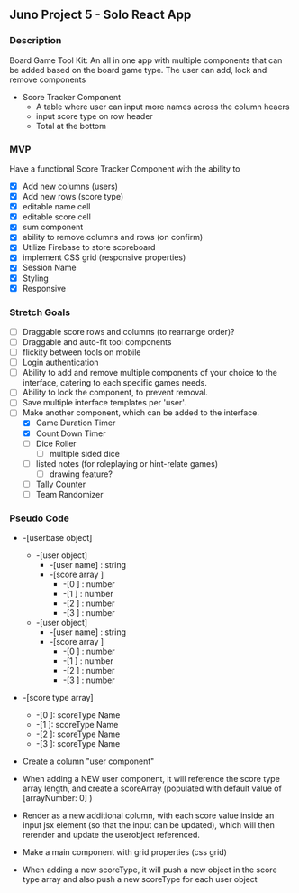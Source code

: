## Juno Project 5 - Solo React App

### Description
Board Game Tool Kit: 
An all in one app with multiple components that can be added based on the board game type.
The user can add, lock and remove components
- Score Tracker Component
    - A table where user can input more names across the column heaers
    - input score type on row header
    - Total at the bottom

### MVP
Have a functional Score Tracker Component with the ability to
- [x] Add new columns (users)
- [x] Add new rows (score type)
- [x] editable name cell
- [x] editable score cell
- [x] sum component
- [x] ability to remove columns and rows (on confirm)
- [x] Utilize Firebase to store scoreboard
- [x] implement CSS grid (responsive properties)
- [x] Session Name
- [x] Styling
- [x] Responsive

### Stretch Goals
- [ ] Draggable score rows and columns (to rearrange order)?
- [ ] Draggable and auto-fit tool components
- [ ] flickity between tools on mobile
- [ ] Login authentication
- [ ] Ability to add and remove multiple components of your choice to the interface, catering to each specific games needs.
- [ ] Ability to lock the component, to prevent removal.
- [ ] Save multiple interface templates per 'user'.
- [ ] Make another component, which can be added to the interface. 
    - [x] Game Duration Timer
    - [x] Count Down Timer
    - [ ] Dice Roller
        - [ ] multiple sided dice
    - [ ] listed notes (for roleplaying or hint-relate games)
        - [ ] drawing feature?
    - [ ] Tally Counter
    - [ ] Team Randomizer

### Pseudo Code
- -[userbase object]
    - -[user object]
        - -[user name] : string
        - -[score array ]
            - -[0 ] : number
            - -[1 ] : number
            - -[2 ] : number
            - -[3 ] : number
    - -[user object]
        - -[user name] : string
        - -[score array ]
            - -[0 ] : number
            - -[1 ] : number
            - -[2 ] : number
            - -[3 ] : number


- -[score type array]
    - -[0 ]: scoreType Name
    - -[1 ]: scoreType Name
    - -[2 ]: scoreType Name
    - -[3 ]: scoreType Name


- Create a column "user component"
- When adding a NEW user component, it will reference the score type array length, and create a scoreArray (populated with default value of [arrayNumber: 0] )
- Render as a new additional column, with each score value inside an input jsx element (so that the input can be updated), which will then rerender and update the userobject referenced.
- Make a main component with grid properties (css grid)
- When adding a new scoreType, it will push a new object in the score type array and also push a new scoreType for each user object